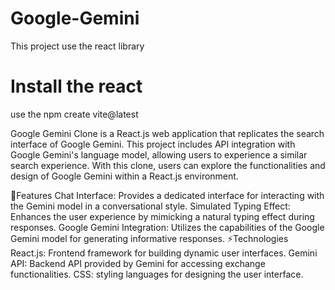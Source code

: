 # Google-Gemini
This project use the react library 
# Install the react
use the npm create vite@latest 

Google Gemini Clone is a React.js web application that replicates the search interface of Google Gemini. This project includes API integration with Google Gemini's language model, allowing users to experience a similar search experience. With this clone, users can explore the functionalities and design of Google Gemini within a React.js environment.

🚀Features
Chat Interface: Provides a dedicated interface for interacting with the Gemini model in a conversational style.
Simulated Typing Effect: Enhances the user experience by mimicking a natural typing effect during responses.
Google Gemini Integration: Utilizes the capabilities of the Google Gemini model for generating informative responses.
⚡Technologies
React.js: Frontend framework for building dynamic user interfaces.
Gemini API: Backend API provided by Gemini for accessing exchange functionalities.
CSS: styling languages for designing the user interface.
